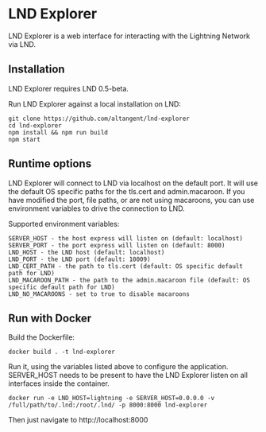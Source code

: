 # LND Explorer

LND Explorer is a web interface for interacting with the Lightning Network via LND.

## Installation

LND Explorer requires LND 0.5-beta.


Run LND Explorer against a local installation on LND:

```
git clone https://github.com/altangent/lnd-explorer
cd lnd-explorer
npm install && npm run build
npm start
```

## Runtime options

LND Explorer will connect to LND via localhost on the default port. It will use the default OS specific paths for the tls.cert and admin.macaroon. If you have modified the port, file paths, or are not using macaroons, you can use environment variables to drive the connection to LND.

Supported environment variables:

```
SERVER_HOST - the host express will listen on (default: localhost)
SERVER_PORT - the port express will listen on (default: 8000)
LND_HOST - the LND host (default: localhost)
LND_PORT - the LND port (default: 10009)
LND_CERT_PATH - the path to tls.cert (default: OS specific default path for LND)
LND_MACAROON_PATH - the path to the admin.macaroon file (default: OS specific default path for LND)
LND_NO_MACAROONS - set to true to disable macaroons
```

## Run with Docker

Build the Dockerfile:

```
docker build . -t lnd-explorer
```

Run it, using the variables listed above to configure the application. SERVER_HOST
needs to be present to have the LND Explorer listen on all interfaces inside the container.

```
docker run -e LND_HOST=lightning -e SERVER_HOST=0.0.0.0 -v /full/path/to/.lnd:/root/.lnd/ -p 8000:8000 lnd-explorer
```

Then just navigate to http://localhost:8000
